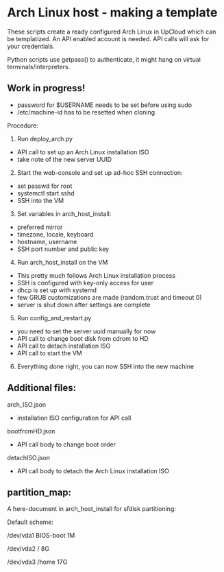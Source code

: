 # Arch Linux host - making a template

These scripts create a ready configured Arch Linux in UpCloud
which can be templatized. An API enabled account is needed.
API calls will ask for your credentials.

Python scripts use getpass() to authenticate, it might hang
on virtual terminals/interpreters.

## Work in progress!

- password for $USERNAME needs to be set before using sudo
- /etc/machine-id has to be resetted when cloning

Procedure:

1. Run deploy_arch.py
  - API call to set up an Arch Linux installation ISO
  - take note of the new server UUID 
2. Start the web-console and set up ad-hoc SSH connection:
  - set passwd for root
  - systemctl start sshd
  - SSH into the VM
3. Set variables in arch_host_install:
  - preferred mirror
  - timezone, locale, keyboard
  - hostname, username
  - SSH port number and public key
4. Run arch_host_install on the VM
  - This pretty much follows Arch Linux installation process
  - SSH is configured with key-only access for user
  - dhcp is set up with systemd
  - few GRUB customizations are made (random.trust and timeout 0)
  - server is shut down after settings are complete
5. Run config_and_restart.py
  - you need to set the server uuid manually for now
  - API call to change boot disk from cdrom to HD
  - API call to detach installation ISO
  - API call to start the VM
6. Everything done right, you can now SSH into the new machine

## Additional files:

arch_ISO.json
- installation ISO configuration for API call

bootfromHD.json
- API call body to change boot order

detachISO.json
- API call body to detach the Arch Linux installation ISO

## partition_map:

A here-document in arch_host_install for sfdisk partitioning:

Default scheme:

/dev/vda1 BIOS-boot 1M

/dev/vda2 / 8G

/dev/vda3 /home 17G

